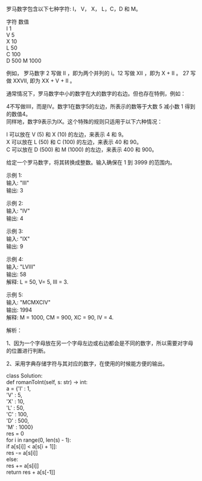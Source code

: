 罗马数字包含以下七种字符: I， V， X， L，C，D 和 M。  

字符          数值  
I             1  
V             5  
X             10  
L             50  
C             100  
D             500
M             1000  

例如， 罗马数字 2 写做 II ，即为两个并列的 i。12 写做 XII ，即为 X + II 。 27 写做  XXVII, 即为 XX + V + II 。  

通常情况下，罗马数字中小的数字在大的数字的右边。但也存在特例，例如：  

4不写做IIII，而是IV。数字1在数字5的左边，所表示的数等于大数 5 减小数 1 得到的数值4。  
同样地，数字9表示为IX。这个特殊的规则只适用于以下六种情况：  

I 可以放在 V (5) 和 X (10) 的左边，来表示 4 和 9。  
X 可以放在 L (50) 和 C (100) 的左边，来表示 40 和 90。   
C 可以放在 D (500) 和 M (1000) 的左边，来表示 400 和 900。  

给定一个罗马数字，将其转换成整数。输入确保在 1 到 3999 的范围内。  

示例 1:  
    输入: "III"  
    输出: 3  

示例 2:  
    输入: "IV"  
    输出: 4  

示例 3:  
    输入: "IX"  
    输出: 9  

示例 4:  
    输入: "LVIII"  
    输出: 58  
    解释: L = 50, V= 5, III = 3.  

示例 5:  
    输入: "MCMXCIV"  
    输出: 1994  
    解释: M = 1000, CM = 900, XC = 90, IV = 4.  



解析：  

1、因为一个字母放在另一个字母左边或右边都会是不同的数字，所以需要对字母的位置进行判断。  

2、采用字典存储字符与其对应的数字，在使用的时候能方便的输出。  



class Solution:  
    def romanToInt(self, s: str) -> int:  
        a = {'I' : 1,  
            'V' : 5,  
            'X' : 10,  
            'L' : 50,  
            'C' : 100,  
            'D' : 500,  
            'M' : 1000}  
        res = 0  
        for i in range(0, len(s) - 1):  
            if a[s[i]] < a[s[i + 1]]:  
                res -= a[s[i]]  
            else:  
                res += a[s[i]]  
        return res + a[s[-1]]
